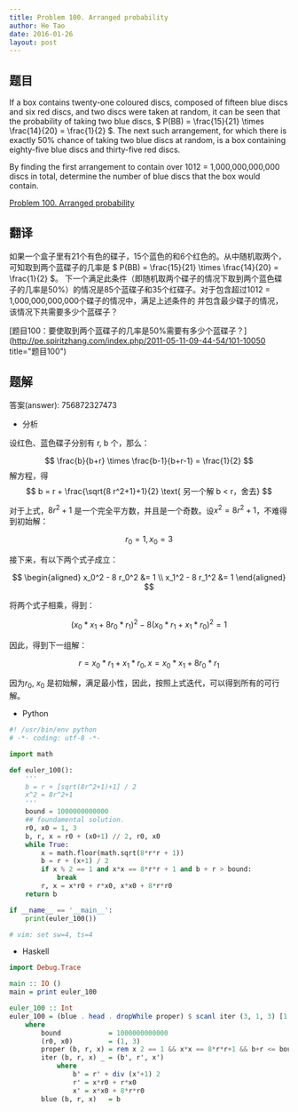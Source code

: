 ```yaml
---
title: Problem 100. Arranged probability
author: He Tao
date: 2016-01-26
layout: post
---
```


## 题目

If a box contains twenty-one coloured discs, composed of fifteen blue discs and six red discs, and two discs were taken at random, it can be
seen that the probability of taking two blue discs, $ P(BB) = \frac{15}{21} \times \frac{14}{20} = \frac{1}{2} $. The next such arrangement,
for which there is exactly 50% chance of taking two blue discs at random, is a box containing eighty-five blue discs and thirty-five red discs.

By finding the first arrangement to contain over 1012 = 1,000,000,000,000 discs in total, determine the number of blue discs that the box would
contain.

[Problem 100. Arranged probability](https://projecteuler.net/problem=100 "Problem 100")

## 翻译

如果一个盒子里有21个有色的碟子，15个蓝色的和6个红色的。从中随机取两个，可知取到两个蓝碟子的几率是 $ P(BB) = \frac{15}{21} \times \frac{14}{20} = \frac{1}{2} $。
下一个满足此条件（即随机取两个碟子的情况下取到两个蓝色碟子的几率是50%）的情况是85个蓝碟子和35个红碟子。对于包含超过1012 = 1,000,000,000,000个碟子的情况中，满足上述条件的
并包含最少碟子的情况，该情况下共需要多少个蓝碟子？

[题目100：要使取到两个蓝碟子的几率是50%需要有多少个蓝碟子？](http://pe.spiritzhang.com/index.php/2011-05-11-09-44-54/101-10050 title="题目100")

## 题解

答案(answer): 756872327473

+ 分析

设红色、蓝色碟子分别有 r, b 个，那么：

$$ \frac{b}{b+r} \times \frac{b-1}{b+r-1} = \frac{1}{2} $$
解方程，得
$$ b = r + \frac{\sqrt{8 r^2+1}+1}{2} \text{ 另一个解 b < r，舍去} $$

对于上式，$8 r^2+1$ 是一个完全平方数，并且是一个奇数。设$x^2 = 8 r^2 + 1$，不难得到初始解：

$$ r_0 = 1, x_0 = 3 $$

接下来，有以下两个式子成立：

$$ \begin{aligned}
x_0^2 - 8 r_0^2 &= 1 \\
x_1^2 - 8 r_1^2 &= 1
\end{aligned} $$

将两个式子相乘，得到：

$$ (x_0*x_1 + 8 r_0*r_1)^2 - 8(x_0*r_1+x_1*r_0)^2 = 1 $$

因此，得到下一组解：

$$ r = x_0*r_1+x_1*r_0, x = x_0*x_1 + 8 r_0*r_1 $$

因为$r_0$, $x_0$ 是初始解，满足最小性，因此，按照上式迭代，可以得到所有的可行解。

+ Python

~~~python
#! /usr/bin/env python
# -*- coding: utf-8 -*-

import math

def euler_100():
    '''
    b = r + [sqrt(8r^2+1)+1] / 2
    x^2 = 8r^2+1
    '''
    bound = 1000000000000
    ## foundamental solution.
    r0, x0 = 1, 3
    b, r, x = r0 + (x0+1) // 2, r0, x0
    while True:
        x = math.floor(math.sqrt(8*r*r + 1))
        b = r + (x+1) / 2
        if x % 2 == 1 and x*x == 8*r*r + 1 and b + r > bound:
            break
        r, x = x*r0 + r*x0, x*x0 + 8*r*r0
    return b

if __name__ == '__main__':
    print(euler_100())

# vim: set sw=4, ts=4
~~~

+ Haskell

~~~haskell
import Debug.Trace

main :: IO ()
main = print euler_100

euler_100 :: Int
euler_100 = (blue . head . dropWhile proper) $ scanl iter (3, 1, 3) [1..]
    where
        bound            = 1000000000000
        (r0, x0)         = (1, 3)
        proper (b, r, x) = rem x 2 == 1 && x*x == 8*r*r+1 && b+r <= bound
        iter (b, r, x) _ = (b', r', x')
            where
                b' = r' + div (x'+1) 2
                r' = x*r0 + r*x0
                x' = x*x0 + 8*r*r0
        blue (b, r, x)   = b
~~~

